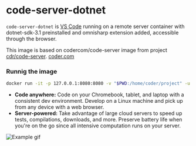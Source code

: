 # code-server-dotnet

`code-server-dotnet` is [VS Code](https://github.com/Microsoft/vscode) running on a
remote server container with dotnet-sdk-3.1 preinstalled and omnisharp extension added, accessible through the browser.

This image is based on codercom/code-server image from project [cdr/code-server](https://github.com/cdr/code-server).
[coder.com](https://coder.com)


### Runnig the image

```bash
docker run -it -p 127.0.0.1:8080:8080 -v "$PWD:/home/coder/project" -u "$(id -u):$(id -g)" jcolombera/code-server-dotnet:latest
```

- **Code anywhere:** Code on your Chromebook, tablet, and laptop with a
  consistent dev environment. Develop on a Linux machine and pick up from any
  device with a web browser.
- **Server-powered:** Take advantage of large cloud servers to speed up tests,
  compilations, downloads, and more. Preserve battery life when you're on the go
  since all intensive computation runs on your server.

![Example gif](https://raw.githubusercontent.com/cdr/code-server/master/doc/assets/code-server.gif)

